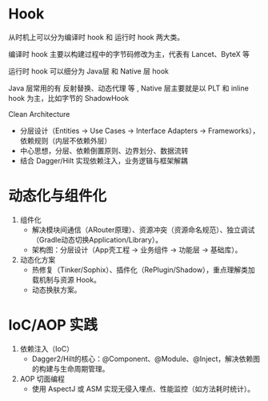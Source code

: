 
# Hook

从时机上可以分为编译时 hook 和 运行时 hook 两大类。

编译时 hook 主要以构建过程中的字节码修改为主，代表有 Lancet、ByteX 等

运行时 hook 可以细分为 Java层 和 Native 层 hook

Java 层常用的有 反射替换、动态代理 等 , Native 层主要就是以 PLT 和 inline hook 为主，比如字节的 ShadowHook

Clean Architecture
   - 分层设计（Entities → Use Cases → Interface Adapters → Frameworks），依赖规则（内层不依赖外层）
   - 中心思想，分层、依赖倒置原则、边界划分、数据流转
   - 结合 Dagger/Hilt 实现依赖注入，业务逻辑与框架解耦

# 动态化与组件化

1. 组件化
   - 解决模块间通信（ARouter原理）、资源冲突（资源命名规范）、独立调试（Gradle动态切换Application/Library）。
   - 架构图：分层设计（App壳工程 → 业务组件 → 功能层 → 基础库）。
2. 动态化方案
   - 热修复（Tinker/Sophix）、插件化（RePlugin/Shadow），重点理解类加载机制与资源 Hook。
   - 动态换肤方案。

#  IoC/AOP 实践

1. 依赖注入（IoC）
   - Dagger2/Hilt的核心：@Component、@Module、@Inject，解决依赖图的构建与生命周期管理。
2. AOP 切面编程
   - 使用 AspectJ 或 ASM 实现无侵入埋点、性能监控（如方法耗时统计）。
